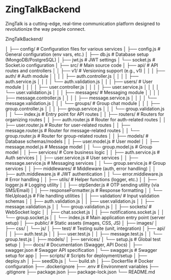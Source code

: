 # ZingTalkBackend
ZingTalk is a cutting-edge, real-time communication platform designed to revolutionize the way people connect. 

ZingTalkBackend/

│
├── config/                         # Configuration files for various services
│   ├── config.js                   # General configuration (env vars, etc.)
│   ├── db.js                       # Database setup (MongoDB/PostgreSQL)
│   ├── jwt.js                      # JWT settings
│   └── socket.js                   # Socket.io configuration
│
├── src/                            # Main source code
│   ├── api/                        # API routes and controllers
│   │   ├── v1/                     # Versioning support (e.g., v1)
│   │   │   ├── auth/               # Auth module
│   │   │   │   ├── auth.controller.js
│   │   │   │   ├── auth.service.js
│   │   │   │   └── auth.validation.js
│   │   │   ├── users/              # User module
│   │   │   │   ├── user.controller.js
│   │   │   │   ├── user.service.js
│   │   │   │   └── user.validation.js
│   │   │   ├── messages/           # Messaging module
│   │   │   │   ├── message.controller.js
│   │   │   │   ├── message.service.js
│   │   │   │   └── message.validation.js
│   │   │   └── groups/             # Group chat module
│   │   │       ├── group.controller.js
│   │   │       ├── group.service.js
│   │   │       └── group.validation.js
│   │   └── index.js                # Entry point for API routes
│
│   ├── routers/                    # Routers for organizing routes
│   │   ├── auth.router.js          # Router for auth-related routes
│   │   ├── user.router.js          # Router for user-related routes
│   │   ├── message.router.js       # Router for message-related routes
│   │   └── group.router.js         # Router for group-related routes
│
│   ├── models/                     # Database schemas/models
│   │   ├── user.model.js           # User model
│   │   ├── message.model.js        # Message model
│   │   └── group.model.js          # Group model
│
│   ├── services/                   # Core business logic
│   │   ├── auth.service.js         # Auth services
│   │   ├── user.service.js         # User services
│   │   ├── message.service.js      # Messaging services
│   │   └── group.service.js        # Group services
│
│   ├── middlewares/                # Middleware (auth, error handling)
│   │   ├── auth.middleware.js      # JWT authentication
│   │   └── error.middleware.js     # Error handling
│
│   ├── utils/                      # Helper functions (logger, etc.)
│   │   ├── logger.js               # Logging utility
│   │   ├── otpSender.js            # OTP sending utility (via SMS/Email)
│   │   ├── responseFormatter.js    # Response formatting
│   │   └── fileUpload.js           # File handling utilities
│
│   ├── validation/                 # Input validation schemas
│   │   ├── auth.validation.js
│   │   ├── user.validation.js
│   │   ├── message.validation.js
│   │   └── group.validation.js
│
│   ├── sockets/                    # WebSocket logic
│   │   ├── chat.socket.js
│   │   ├── notifications.socket.js
│   │   └── group.socket.js
│
│   └── index.js                    # Main application entry point (server setup)
│
├── public/                         # Static assets (images, CSS, JS)
│   ├── images/
│   ├── css/
│   └── js/
│
├── test/                           # Testing suite (unit, integration)
│   ├── api/
│   │   ├── auth.test.js
│   │   ├── user.test.js
│   │   ├── message.test.js
│   │   └── group.test.js
│   ├── models/
│   ├── services/
│   └── setup.js                    # Global test setup
│
├── docs/                           # Documentation (Swagger, API Docs)
│   ├── swagger.json                # Swagger API specification
│   └── swagger.js                  # Swagger setup for app
│
├── scripts/                        # Scripts for deployment/setup
│   ├── deploy.sh
│   ├── seedDb.js
│   └── build.sh
│
├── Dockerfile                      # Docker configuration
├── .dockerignore
├── .env                            # Environment variables
├── .gitignore
├── package.json
├── package-lock.json
└── README.md
